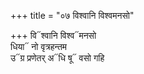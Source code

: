 +++
title = "०७ विश्वानि विश्वमनसो"

+++
वि᳓श्वानि विश्व᳓मनसो  
धिया᳓ नो वृत्रहन्तम  
उ᳓ग्र प्रणेतर् अ᳓धि षू᳓ वसो गहि